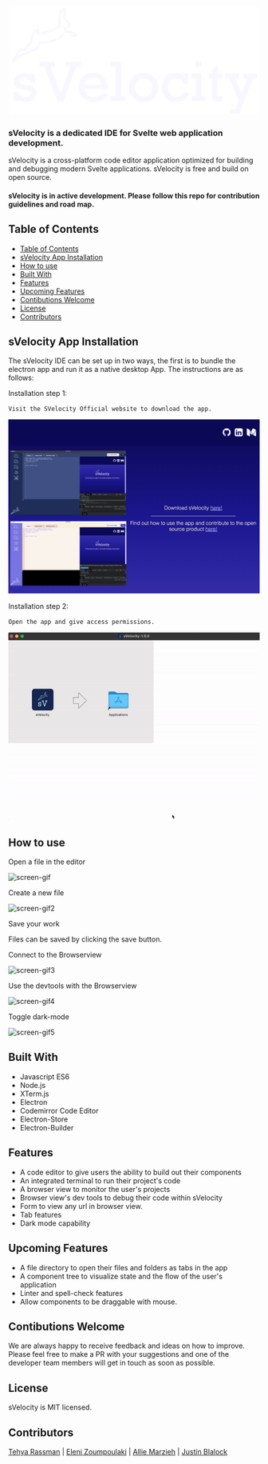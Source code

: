 <p align="center"><a href='http://svelocity.io/'><img alt="sVelocity logo" src="./assets/logo_transparent.png" width="500px"></a></p>

### sVelocity is a dedicated IDE for Svelte web application development.

sVelocity is a cross-platform code editor application optimized for building and debugging modern Svelte applications. sVelocity is free and build on open source.

#### sVelocity is in active development. Please follow this repo for contribution guidelines and road map.

## Table of Contents

- [Table of Contents](#table-of-contents)
- [sVelocity App Installation](#svelocity-app-installation)
- [How to use](#how-to-use)
- [Built With](#built-with)
- [Features](#features)
- [Upcoming Features](#upcoming-features)
- [Contibutions Welcome](#contibutions-welcome)
- [License](#license)
- [Contributors](#contributors)

## sVelocity App Installation

The sVelocity IDE can be set up in two ways, the first is to bundle the electron app and run it as a native desktop App. The instructions are as follows:

Installation step 1:

```
Visit the SVelocity Official website to download the app.
```

<p align="center">
  <img alt="sVelocity website" src="./githubAssets/webpage.png">
</p>

Installation step 2:

```
Open the app and give access permissions.
```

![screen-gif6](./githubAssets/download-app.gif)

<!-- ## sVelocity App Installation #2

1. go to your terminal and type the following:

```
TBD
``` -->

## How to use

Open a file in the editor

![screen-gif](./githubAssets/open-file.gif)

Create a new file

![screen-gif2](./githubAssets/create-file.gif)

Save your work

Files can be saved by clicking the save button.

Connect to the Browserview

![screen-gif3](./githubAssets/browserview.gif)

Use the devtools with the Browserview

![screen-gif4](./githubAssets/devtools.gif)

Toggle dark-mode

![screen-gif5](./githubAssets/darkMode.gif)

## Built With

- Javascript ES6
- Node.js
- XTerm.js
- Electron
- Codemirror Code Editor
- Electron-Store
- Electron-Builder

## Features

- A code editor to give users the ability to build out their components
- An integrated terminal to run their project's code
- A browser view to monitor the user's projects
- Browser view's dev tools to debug their code within sVelocity
- Form to view any url in browser view.
- Tab features
- Dark mode capability

## Upcoming Features

- A file directory to open their files and folders as tabs in the app
- A component tree to visualize state and the flow of the user's application
- Linter and spell-check features
- Allow components to be draggable with mouse.

## Contibutions Welcome

We are always happy to receive feedback and ideas on how to improve. Please feel free to make a PR with your suggestions and one of the developer team members will get in touch as soon as possible.

## License

sVelocity is MIT licensed.

## Contributors

[Tehya Rassman](https://github.com/tehyaarassman) | [Eleni Zoumpoulaki](https://github.com/elenizoump) | [Allie Marzieh](https://github.com/AllieMarzieh) | [Justin Blalock](https://github.com/jmblalock)
